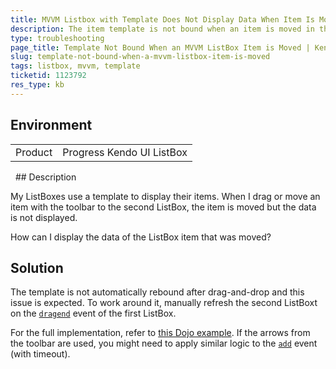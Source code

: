 ```yaml
---
title: MVVM Listbox with Template Does Not Display Data When Item Is Moved
description: The item template is not bound when an item is moved in the MVVM ListBox.
type: troubleshooting
page_title: Template Not Bound When an MVVM ListBox Item is Moved | Kendo UI ListBox
slug: template-not-bound-when-a-mvvm-listbox-item-is-moved
tags: listbox, mvvm, template
ticketid: 1123792
res_type: kb
---
```


## Environment

<table>
 <tr>
  <td>Product</td>
  <td>Progress Kendo UI ListBox</td>
 </tr>
</table>
 
## Description

My ListBoxes use a template to display their items. When I drag or move an item with the toolbar to the second ListBox, the item is moved but the data is not displayed.

How can I display the data of the ListBox item that was moved?

## Solution

The template is not automatically rebound after drag-and-drop and this issue is expected. To work around it, manually refresh the second ListBoxt on the [`dragend`](http://docs.telerik.com/kendo-ui/api/javascript/ui/listbox#events-dragend) event of the first ListBox.

For the full implementation, refer to [this Dojo example](http://dojo.telerik.com/asOfa). If the arrows from the toolbar are used, you might need to apply similar logic to the [`add`](http://docs.telerik.com/kendo-ui/api/javascript/ui/listbox#events-add) event (with timeout).
